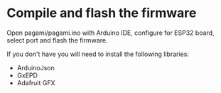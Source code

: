 # Compile and flash the firmware

Open pagami/pagami.ino with Arduino IDE, configure for ESP32 board, select port and flash the firmware.

If you don't have you will need to install the following libraries:

- ArduinoJson
- GxEPD
- Adafruit GFX
